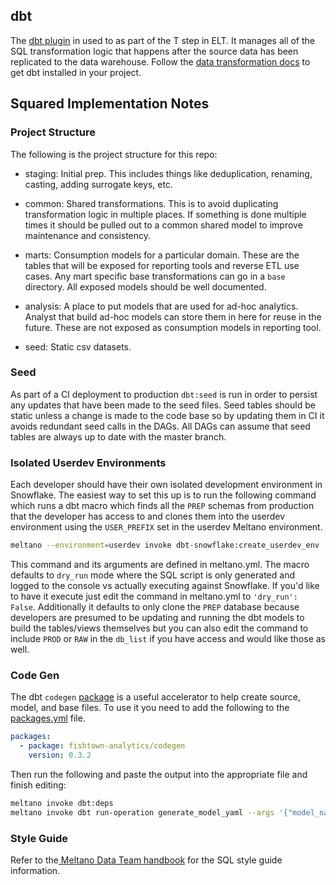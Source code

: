 ## dbt

The [dbt plugin](https://github.com/dbt-labs/dbt-core) in used to as part of the T step in ELT.
It manages all of the SQL transformation logic that happens after the source data has been replicated to the data warehouse.
Follow the [data transformation docs](https://docs.meltano.com/guide/transformation) to get dbt installed in your project.

## Squared Implementation Notes

### Project Structure

The following is the project structure for this repo:

- staging: Initial prep.
This includes things like deduplication, renaming, casting, adding surrogate keys, etc.

- common: Shared transformations.
This is to avoid duplicating transformation logic in multiple places.
If something is done multiple times it should be pulled out to a common shared model to improve maintenance and consistency.

- marts: Consumption models for a particular domain.
These are the tables that will be exposed for reporting tools and reverse ETL use cases.
Any mart specific base transformations can go in a `base` directory.
All exposed models should be well documented.

- analysis: A place to put models that are used for ad-hoc analytics.
Analyst that build ad-hoc models can store them in here for reuse in the future.
These are not exposed as consumption models in reporting tool.

- seed: Static csv datasets.

### Seed

As part of a CI deployment to production `dbt:seed` is run in order to persist any updates that have been made to the seed files.
Seed tables should be static unless a change is made to the code base so by updating them in CI it avoids redundant seed calls in the DAGs.
All DAGs can assume that seed tables are always up to date with the master branch.

### Isolated Userdev Environments

Each developer should have their own isolated development environment in Snowflake.
The easiest way to set this up is to run the following command which runs a dbt macro which finds all the `PREP` schemas from production that the developer has access to and clones them into the userdev environment using the `USER_PREFIX` set in the userdev Meltano environment.

```bash
meltano --environment=userdev invoke dbt-snowflake:create_userdev_env
```

This command and its arguments are defined in meltano.yml.
The macro defaults to `dry_run` mode where the SQL script is only generated and logged to the console vs actually executing against Snowflake.
If you'd like to have it execute just edit the command in meltano.yml to `'dry_run': False`.
Additionally it defaults to only clone the `PREP` database because developers are presumed to be updating and running the dbt models to build the tables/views themselves but you can also edit the command to include `PROD` or `RAW` in the `db_list` if you have access and would like those as well.

### Code Gen
The dbt `codegen` [package](https://github.com/dbt-labs/dbt-codegen) is a useful accelerator to help create source, model, and base files.
To use it you need to add the following to the [packages.yml](packages.yml) file.

```yaml
packages:
  - package: fishtown-analytics/codegen
    version: 0.3.2
```
Then run the following and paste the output into the appropriate file and finish editing:

```bash
meltano invoke dbt:deps
meltano invoke dbt run-operation generate_model_yaml --args '{"model_name": "fact_cli_events"}'
```

### Style Guide

Refer to the[ Meltano Data Team handbook](https://handbook.meltano.com/data-team/sql-style-guide) for the SQL style guide information.
